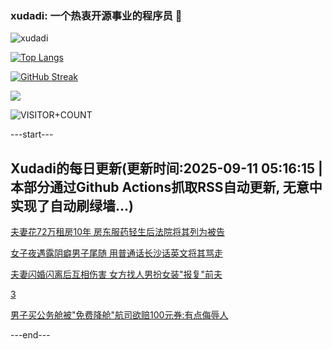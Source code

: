 ### xudadi: 一个热衷开源事业的程序员 👋

![xudadi](https://github-readme-stats-git-masterorgs-github-readme-stats-team.vercel.app/api?username=xudadi)

[![Top Langs](https://github-readme-stats.vercel.app/api/top-langs/?username=xudadi)](https://github.com/anuraghazra/github-readme-stats)

[![GitHub Streak](https://streak-stats.demolab.com?user=xudadi&locale=zh_Hans)](https://git.io/streak-stats)

![](https://raw.githubusercontent.com/xudadi/xudadi/main/assets/github-contribution-grid-snake.svg)

![VISITOR+COUNT](https://komarev.com/ghpvc/?username=xudadi&label=VISITOR+COUNT)


---start---

## Xudadi的每日更新(更新时间:2025-09-11 05:16:15 | 本部分通过Github Actions抓取RSS自动更新, 无意中实现了自动刷绿墙...)

[夫妻花72万租房10年 房东服药轻生后法院将其列为被告](https://m.163.com/news/article/K93TVCTM05561G0D.html)

[女子夜遇露阴癖男子尾随 用普通话长沙话英文将其骂走](https://m.163.com/news/article/K94JICQI051492LM.html)

[夫妻闪婚闪离后互相伤害 女方找人男扮女装"报复"前夫](https://m.163.com/news/article/K946799P055040N3.html)

[3](https://m.163.com/touch/news/sub/domestic)

[男子买公务舱被"免费降舱"航司欲赔100元券:有点侮辱人](https://m.163.com/news/article/K94G23P10514D3UH.html)

---end---
